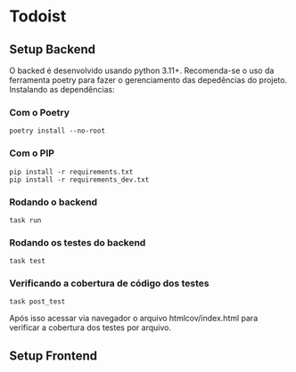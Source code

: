 # Todoist

## Setup Backend
O backed é desenvolvido usando python 3.11+. Recomenda-se o uso da ferramenta poetry para fazer o gerenciamento das depedências do projeto. Instalando as dependências:

### Com o Poetry
```
poetry install --no-root
```

### Com o PIP
```
pip install -r requirements.txt
pip install -r requirements_dev.txt
```

### Rodando o backend
```
task run
```

### Rodando os testes do backend
```
task test
```

### Verificando a cobertura de código dos testes
```
task post_test
```
Após isso acessar via navegador o arquivo htmlcov/index.html para verificar a cobertura dos testes por arquivo.



## Setup Frontend